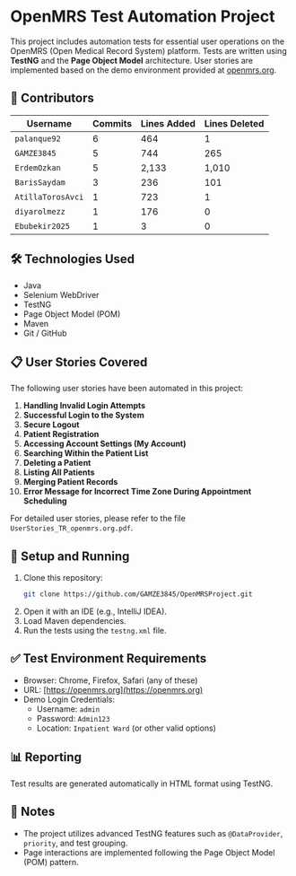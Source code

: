 # OpenMRS Test Automation Project

This project includes automation tests for essential user operations on the OpenMRS (Open Medical Record System) platform. Tests are written using **TestNG** and the **Page Object Model** architecture. User stories are implemented based on the demo environment provided at [openmrs.org](https://openmrs.org).

## 👥 Contributors

| Username            | Commits       | Lines Added     | Lines Deleted   |
|---------------------|---------------|------------------|------------------|
| `palanque92`        | 6             | 464              | 1                |
| `GAMZE3845`         | 5             | 744              | 265              |
| `ErdemOzkan`        | 5             | 2,133            | 1,010            |
| `BarisSaydam`       | 3             | 236              | 101              |
| `AtillaTorosAvci`   | 1             | 723              | 1                |
| `diyarolmezz`       | 1             | 176              | 0                |
| `Ebubekir2025`      | 1             | 3                | 0                |

## 🛠 Technologies Used

- Java
- Selenium WebDriver
- TestNG
- Page Object Model (POM)
- Maven
- Git / GitHub

## 📋 User Stories Covered

The following user stories have been automated in this project:

1. **Handling Invalid Login Attempts**
2. **Successful Login to the System**
3. **Secure Logout**
4. **Patient Registration**
5. **Accessing Account Settings (My Account)**
6. **Searching Within the Patient List**
7. **Deleting a Patient**
8. **Listing All Patients**
9. **Merging Patient Records**
10. **Error Message for Incorrect Time Zone During Appointment Scheduling**

For detailed user stories, please refer to the file `UserStories_TR_openmrs.org.pdf`.

## 🚀 Setup and Running

1. Clone this repository:
   ```bash
   git clone https://github.com/GAMZE3845/OpenMRSProject.git
   ```
2. Open it with an IDE (e.g., IntelliJ IDEA).
3. Load Maven dependencies.
4. Run the tests using the `testng.xml` file.

## ✅ Test Environment Requirements

- Browser: Chrome, Firefox, Safari (any of these)
- URL: [https://openmrs.org](https://openmrs.org)
- Demo Login Credentials:
  - Username: `admin`
  - Password: `Admin123`
  - Location: `Inpatient Ward` (or other valid options)

## 📊 Reporting

Test results are generated automatically in HTML format using TestNG.

## 📌 Notes

- The project utilizes advanced TestNG features such as `@DataProvider`, `priority`, and test grouping.
- Page interactions are implemented following the Page Object Model (POM) pattern.

